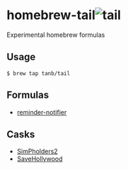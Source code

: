 homebrew-tail![tail](https://cloud.githubusercontent.com/assets/291175/4981597/95647852-690a-11e4-99f6-9f6a15592ee6.png)
=============

Experimental homebrew formulas

## Usage
```
$ brew tap tanb/tail
```

## Formulas
- [reminder-notifier](https://github.com/tanB/remind-notifier)

## Casks
- [SimPholders2](http://simpholders.com)
- [SaveHollywood](http://s.sudre.free.fr/Software/SaveHollywood/about.html)
